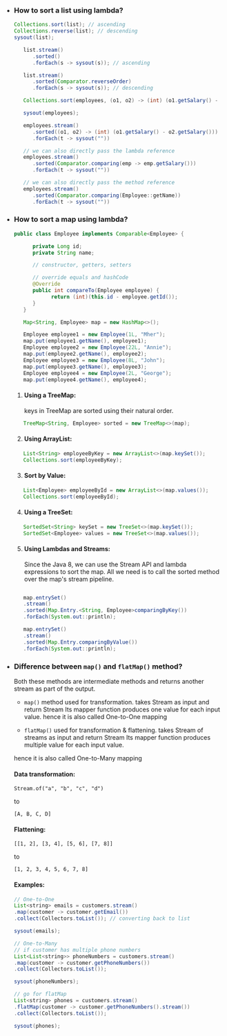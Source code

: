 - ### How to sort a list using lambda?

  ```java
  Collections.sort(list); // ascending
  Collections.reverse(list); // descending
  sysout(list);

     list.stream()
        .sorted()
        .forEach(s -> sysout(s)); // ascending

     list.stream()
        .sorted(Comparator.reverseOrder)
        .forEach(s -> sysout(s)); // descending

     Collections.sort(employees, (o1, o2) -> (int) (o1.getSalary() - o2.getSalary()));

     sysout(employees);

     employees.stream()
        .sorted((o1, o2) -> (int) (o1.getSalary() - o2.getSalary()))
        .forEach(t -> sysout(""))

     // we can also directly pass the lambda reference
     employees.stream()
        .sorted(Comparator.comparing(emp -> emp.getSalary()))
        .forEach(t -> sysout(""))

     // we can also directly pass the method reference
     employees.stream()
        .sorted(Comparator.comparing(Employee::getName))
        .forEach(t -> sysout(""))
  ```

- ### How to sort a map using lambda?

  ```java
  public class Employee implements Comparable<Employee> {

        private Long id;
        private String name;

        // constructor, getters, setters

        // override equals and hashCode
        @Override
        public int compareTo(Employee employee) {
              return (int)(this.id - employee.getId());
        }
     }

     Map<String, Employee> map = new HashMap<>();

     Employee employee1 = new Employee(1L, "Mher");
     map.put(employee1.getName(), employee1);
     Employee employee2 = new Employee(22L, "Annie");
     map.put(employee2.getName(), employee2);
     Employee employee3 = new Employee(8L, "John");
     map.put(employee3.getName(), employee3);
     Employee employee4 = new Employee(2L, "George");
     map.put(employee4.getName(), employee4);
  ```

  1.  #### Using a TreeMap:

      keys in TreeMap are sorted using their natural order.

  ```java
     TreeMap<String, Employee> sorted = new TreeMap<>(map);
  ```

  2.  #### Using ArrayList:

  ```java
     List<String> employeeByKey = new ArrayList<>(map.keySet());
     Collections.sort(employeeByKey);
  ```

  3.  #### Sort by Value:

  ```java
     List<Employee> employeeById = new ArrayList<>(map.values());
     Collections.sort(employeeById);
  ```

  4.  #### Using a TreeSet:

  ```java
     SortedSet<String> keySet = new TreeSet<>(map.keySet());
     SortedSet<Employee> values = new TreeSet<>(map.values());
  ```

  5.  #### Using Lambdas and Streams:

      Since the Java 8, we can use the Stream API and lambda expressions to sort the map. All we need is to call the sorted method over the map's stream pipeline.

  ```java

     map.entrySet()
     .stream()
     .sorted(Map.Entry.<String, Employee>comparingByKey())
     .forEach(System.out::println);

     map.entrySet()
     .stream()
     .sorted(Map.Entry.comparingByValue())
     .forEach(System.out::println);
  ```

- ### Difference between `map()` and `flatMap()` method?

  Both these methods are intermediate methods
  and returns another stream as part of the output.

  - `map()` method used for transformation.
    takes Stream<T> as input and return Stream<R>
    Its mapper function produces one value for each input value.
    hence it is also called One-to-One mapping

  - `flatMap()` used for transformation & flattening.
    takes Stream of streams as input and return Stream
    Its mapper function produces multiple value for each input value.

  hence it is also called One-to-Many mapping

  #### Data transformation:

  `Stream.of("a", "b", "c", "d")`

  to

  `[A, B, C, D]`

  #### Flattening:

  `[[1, 2], [3, 4], [5, 6], [7, 8]]`

  to

  `[1, 2, 3, 4, 5, 6, 7, 8]`

  #### Examples:

  ```java
  // One-to-One
  List<string> emails = customers.stream()
  .map(customer -> customer.getEmail())
  .collect(Collectors.toList()); // converting back to list

  sysout(emails);

  // One-to-Many
  // if customer has multiple phone numbers
  List<List<string>> phoneNumbers = customers.stream()
  .map(customer -> customer.getPhoneNumbers())
  .collect(Collectors.toList());

  sysout(phoneNumbers);

  // go for flatMap
  List<string> phones = customers.stream()
  .flatMap(customer -> customer.getPhoneNumbers().stream())
  .collect(Collectors.toList());

  sysout(phones);
  ```
